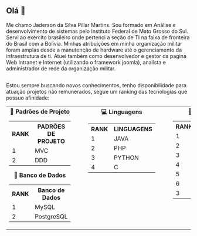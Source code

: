 

<!--
**Jadersonn/Jadersonn** is a ✨ _special_ ✨ repository because its `README.md` (this file) appears on your GitHub profile.

Here are some ideas to get you started:

- 🔭 I’m currently working on ...
- 🌱 I’m currently learning ...
- 👯 I’m looking to collaborate on ...
- 🤔 I’m looking for help with ...
- 💬 Ask me about ...
- 📫 How to reach me: ...
- 😄 Pronouns: ...
- ⚡ Fun fact: ...
-->

## Olá 👋
Me chamo Jaderson da Silva Pillar Martins. Sou formado em Análise e desenvolvimento de sistemas pelo Instituto Federal de Mato Grosso do Sul.
Servi ao exército brasileiro onde pertenci a seção de TI na faixa de fronteira do Brasil com a Bolívia. Minhas atribuições em minha organização militar foram amplas desde a manutenção de hardware até o gerenciamento da infraestrutura de ti. Atuei também como desenvolvedor e gestor da pagina Web Intranet e Internet (utilizando o framework joomla), analista e administrador de rede da organização militar.
##
Estou sempre buscando novos conhecimentos, tenho disponibilidade para atuação projetos não remunerados, segue um ranking das tecnologias que possuo afinidade:
<table>
  <tr valign="top" align="center">
    <td>
      <div align="center"><strong>🧱 Padrões de Projeto</strong></div>
      <table width="250px">
        <tr><th>RANK</th><th>PADRÕES DE PROJETO</th></tr>
        <tr><td>1</td><td>MVC</td></tr>
        <tr><td>2</td><td>DDD</td></tr>
      </table>
      <div align="center"><strong>🎲 Banco de Dados</strong></div>
      <table width="250px">
        <tr><th>RANK</th><th>Banco de Dados</th></tr>
        <tr><td>1</td><td>MySQL</td></tr>
        <tr><td>2</td><td>PostgreSQL</td></tr>
      </table>
    </td>
    <td style="padding-left: 40px;">
      <div align="center"><strong>💻 Linguagens</strong></div>
      <table>
        <tr><th>RANK</th><th>LINGUAGENS</th></tr>
        <tr><td>1</td><td>JAVA</td></tr>
        <tr><td>2</td><td>PHP</td></tr>
        <tr><td>3</td><td>PYTHON</td></tr>
        <tr><td>4</td><td>C</td></tr>
      </table>
    </td>
    <td style="padding-left: 40px;">
      <div align="center"><strong>🚀 Frameworks</strong></div>
      <table>
        <tr><th>RANK</th><th>FRAMEWORKS</th></tr>
        <tr><td>1</td><td>JOOMLA</td></tr>
        <tr><td>2</td><td>LARAVEL</td></tr>
        <tr><td>3</td><td>SPRINGBOOT</td></tr>
        <tr><td>4</td><td>SPRING</td></tr>
        <tr><td>5</td><td>FLUTTER</td></tr>
        <tr><td>6</td><td>BOOTSTRAP</td></tr>
        <tr><td>3</td><td>HIBERNATE</td></tr>
      </table>
    </td>
  </tr>
</table>


##
